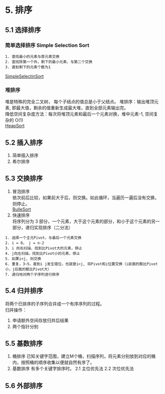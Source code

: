 # 5. 排序

## 5.1 选择排序

### 简单选择排序 Simple Selection Sort

```
1. 查找最小的元素与首元素交换
2. 查找除第一个外，剩下的最小元素，与第二个交换
3. 直到剩下的元素个数为1
```

[SimpleSelectinSort](./src/Sort/SimpleSelectSort.py)

### 堆排序

堆是特殊的完全二叉树， 每个子结点的值总是小于父结点。
堆排序：输出堆顶元素, 即最大值，剩余的值重新生成最大堆，直到全部元素输出完。  
降低空间复杂度方法：每次将堆顶元素和最后一个元素对换，堆中元素-1, 空间复杂的 O(1)  
[HeapSort](./src/Sort/HeapSort.py)

###

## 5.2 插入排序

1. 简单插入排序
2. 希尔排序

## 5.3 交换排序

1. 冒泡排序  
   依次前后比较，如果前大于后，则交换。如此循环，当遍历一遍后没有交换，则停止。  
   [BulleSort](./src/Sort/BubbleSort.py)
2. 快速排序  
   将序列分为 3 部分，一个元素，大于这个元素的部分，和小于这个元素的另一部分，递归实现排序（二分法）

```
1. 选择一个主元Pivot，与最后一个元素交换
2. i = 0， j = n-2
3. i 向右扫描，找到比Pivot大的元素，停止
4. j向左扫描，找到比Pivot小的元素，停止
5. 如果i<j, 则交换
6. 重复，3~5，直到i j发生错位，也就是i>j, 将Pivot和i位置交换（i前面的都比Pivot小，j后面的都比Pivot大）
7. 递归地对两个子序列进行排序
```

## 5.4 归并排序

将两个已排序的子序列合并成一个有序序列的过程。  
归并操作：

1. 申请额外空间存放归并后结果
2. 两个指针分别

## 5.5 基数排序
1. 桶排序
已知关键字范围，建立M个桶，扫描序列，将元素分别放到对应的桶内，按照桶的顺序收集以便就自然有序了。
2. 基数排序
有多个关键字排序时。
2.1 主位优先法
2.2 次位优先法
## 5.6 外部排序
